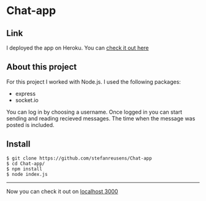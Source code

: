 # Chat-app

## Link

I deployed the app on Heroku. You can [check it out here](https://becode-node-socketio-exercise.herokuapp.com/)

## About this project

For this project I worked with Node.js.
I used the following packages:

- express
- socket.io

You can log in by choosing a username.
Once logged in you can start sending and reading recieved messages. The time when the message was posted is included.

## Install

    $ git clone https://github.com/stefanreusens/Chat-app
    $ cd Chat-app/
    $ npm install
    $ node index.js

---

Now you can check it out on [localhost 3000](http://localhost:3000/)